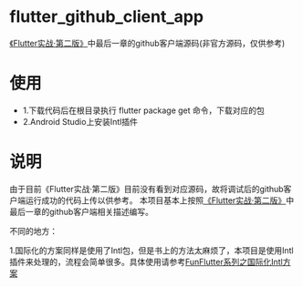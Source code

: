 # flutter_github_client_app
[《Flutter实战·第二版》](https://book.flutterchina.club/chapter15/intro.html)中最后一章的github客户端源码(非官方源码，仅供参考)

# 使用
* 1.下载代码后在根目录执行 flutter package get 命令，下载对应的包
* 2.Android Studio上安装Intl插件

# 说明
由于目前《Flutter实战·第二版》目前没有看到对应源码，故将调试后的github客户端运行成功的代码上传以供参考。
本项目基本上按照[《Flutter实战·第二版》](https://book.flutterchina.club/chapter15/intro.html)中最后一章的github客户端相关描述编写。

不同的地方：

1.国际化的方案同样是使用了Intl包，但是书上的方法太麻烦了，本项目是使用Intl插件来处理的，流程会简单很多。具体使用请参考[FunFlutter系列之国际化Intl方案](https://juejin.cn/post/6844903823119482888)
